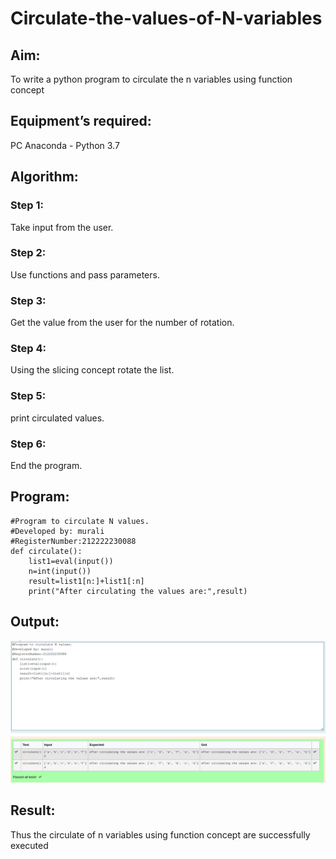 # Circulate-the-values-of-N-variables
## Aim:
To write a python program to circulate the n variables using function concept
## Equipment’s required:
PC
Anaconda - Python 3.7
## Algorithm: 
### Step 1:
Take input from the user.

### Step 2:

Use functions and pass parameters.

### Step 3:

Get the value from the user for the number of rotation.

### Step 4:

Using the slicing concept rotate the list.

### Step 5:

print circulated values.

### Step 6:

End the program.
## Program:
```
#Program to circulate N values.
#Developed by: murali
#RegisterNumber:212222230088
def circulate():
    list1=eval(input())
    n=int(input())
    result=list1[n:]+list1[:n]
    print("After circulating the values are:",result)
```
## Output:
![Circulating](/circulate.png)

## Result:
Thus the circulate of n variables using function concept are successfully executed
